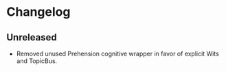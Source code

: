 # Changelog

## Unreleased
- Removed unused Prehension cognitive wrapper in favor of explicit Wits and TopicBus.

